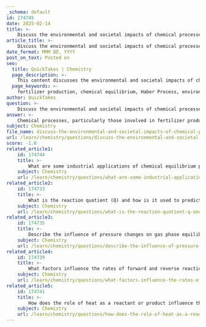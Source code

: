 ```yaml
---
_schema: default
id: 174745
date: 2025-02-14
title: >-
    Discuss the environmental and societal impacts of chemical processes, such as fertilizer production, in terms of chemical equilibrium.
article_title: >-
    Discuss the environmental and societal impacts of chemical processes, such as fertilizer production, in terms of chemical equilibrium.
date_format: MMM DD, YYYY
post_on_text: Posted on
seo:
  title: QuickTakes | Chemistry
  page_description: >-
    This content discusses the environmental and societal impacts of chemical processes, especially fertilizer production, through the lens of chemical equilibrium, highlighting issues such as resource depletion, eutrophication, and health risks, while emphasizing the importance of sustainable practices.
  page_keywords: >-
    fertilizer production, chemical equilibrium, Haber Process, environmental impacts, societal impacts, resource depletion, eutrophication, soil health, food production, health risks, economic factors, Le Chtelier's principle, temperature effects, pressure effects, concentration effects, sustainable practices
author: QuickTakes
question: >-
    Discuss the environmental and societal impacts of chemical processes, such as fertilizer production, in terms of chemical equilibrium.
answer: >-
    Chemical processes, particularly those involved in fertilizer production, have significant environmental and societal impacts that can be analyzed through the lens of chemical equilibrium and related principles.\n\n### Fertilizer Production and Chemical Equilibrium\n\nOne of the most notable chemical processes in fertilizer production is the Haber Process, which synthesizes ammonia from nitrogen and hydrogen:\n\n$$\nN_2(g) + 3H_2(g) \rightleftharpoons 2NH_3(g)\n$$\n\nThis reaction is reversible, meaning that ammonia can decompose back into nitrogen and hydrogen. The equilibrium constant for this reaction is crucial for understanding how changes in conditions affect the production of ammonia.\n\n### Environmental Impacts\n\n1. **Resource Depletion**: The Haber Process requires significant amounts of natural gas (methane) as a hydrogen source, leading to the depletion of fossil fuels. This contributes to greenhouse gas emissions, exacerbating climate change.\n\n2. **Eutrophication**: Excessive use of nitrogen-based fertilizers can lead to runoff into water bodies, causing eutrophication. This process results in algal blooms that deplete oxygen in the water, harming aquatic life and disrupting ecosystems.\n\n3. **Soil Health**: Continuous application of synthetic fertilizers can alter soil chemistry, leading to reduced biodiversity and soil degradation. This can affect the long-term sustainability of agricultural practices.\n\n### Societal Impacts\n\n1. **Food Production**: The ability to produce ammonia efficiently has significantly increased food production, supporting global populations. However, reliance on chemical fertilizers can create dependency, making agricultural systems vulnerable to fluctuations in fertilizer prices and availability.\n\n2. **Health Risks**: The use of fertilizers can lead to the accumulation of nitrates in drinking water, posing health risks such as methemoglobinemia (blue baby syndrome) in infants. This raises public health concerns and necessitates monitoring and regulation.\n\n3. **Economic Factors**: The fertilizer industry is a major economic sector, providing jobs and contributing to the economy. However, the environmental costs associated with fertilizer production and use can lead to long-term economic challenges, such as the need for remediation of polluted sites.\n\n### Le Châtelier's Principle and Its Implications\n\nLe Châtelier's principle states that if a system at equilibrium is subjected to a change in concentration, temperature, or pressure, the system will adjust to counteract that change and restore a new equilibrium. This principle is vital in understanding how industrial processes can be optimized for better yields while minimizing environmental impacts.\n\n- **Temperature Effects**: For the Haber Process, increasing temperature shifts the equilibrium to favor the reactants (N₂ and H₂), reducing ammonia production. This necessitates careful temperature control in industrial settings to maximize output while considering energy consumption.\n\n- **Pressure Effects**: Increasing pressure favors the formation of ammonia, as there are fewer moles of gas on the product side. This is a common practice in the Haber Process, but it requires energy-intensive equipment, raising operational costs and environmental concerns.\n\n- **Concentration Effects**: Adjusting the concentrations of reactants can also shift the equilibrium. For instance, removing ammonia as it forms can drive the reaction forward, increasing efficiency but requiring additional infrastructure.\n\n### Conclusion\n\nThe interplay between chemical equilibrium and the production of fertilizers highlights the need for sustainable practices that balance agricultural productivity with environmental stewardship. Understanding these chemical principles allows for better decision-making in industrial processes, ultimately leading to more responsible use of resources and reduced environmental impact. As society continues to grapple with the consequences of chemical processes, the principles of chemical equilibrium will remain essential in guiding future innovations and policies.
subject: Chemistry
file_name: discuss-the-environmental-and-societal-impacts-of-chemical-processes-such-as-fertilizer-production-in-terms-of-chemical-equilibrium.md
url: /learn/chemistry/questions/discuss-the-environmental-and-societal-impacts-of-chemical-processes-such-as-fertilizer-production-in-terms-of-chemical-equilibrium
score: -1.0
related_article1:
    id: 174744
    title: >-
        What are some industrial applications of chemical equilibrium principles in optimizing reaction conditions?
    subject: Chemistry
    url: /learn/chemistry/questions/what-are-some-industrial-applications-of-chemical-equilibrium-principles-in-optimizing-reaction-conditions
related_article2:
    id: 174733
    title: >-
        What is the reaction quotient (Q) and how is it used to predict the direction of a reaction?
    subject: Chemistry
    url: /learn/chemistry/questions/what-is-the-reaction-quotient-q-and-how-is-it-used-to-predict-the-direction-of-a-reaction
related_article3:
    id: 174735
    title: >-
        Describe the influence of pressure changes on gas phase equilibria according to Le Châtelier's principle.
    subject: Chemistry
    url: /learn/chemistry/questions/describe-the-influence-of-pressure-changes-on-gas-phase-equilibria-according-to-le-chteliers-principle
related_article4:
    id: 174739
    title: >-
        What factors influence the rates of forward and reverse reactions in chemical kinetics?
    subject: Chemistry
    url: /learn/chemistry/questions/what-factors-influence-the-rates-of-forward-and-reverse-reactions-in-chemical-kinetics
related_article5:
    id: 174741
    title: >-
        How does the role of heat as a reactant or product influence the equilibrium of exothermic and endothermic reactions?
    subject: Chemistry
    url: /learn/chemistry/questions/how-does-the-role-of-heat-as-a-reactant-or-product-influence-the-equilibrium-of-exothermic-and-endothermic-reactions
---
```


&nbsp;